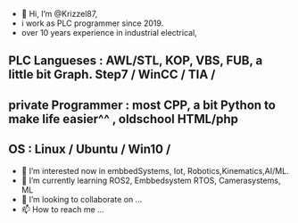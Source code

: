 - 👋 Hi, I’m @Krizzel87, 
- i work as PLC programmer since 2019.
- over 10 years experience in industrial electrical,

## PLC Langueses      : AWL/STL, KOP, VBS, FUB, a little bit Graph. Step7 / WinCC / TIA /  
## private Programmer : most CPP, a bit Python to make life easier^^ , oldschool HTML/php
## OS                 : Linux / Ubuntu / Win10 / 

- 👀 I’m interested now in embbedSystems, Iot, Robotics,Kinematics,AI/ML. 
- 🌱 I’m currently learning ROS2, Embbedsystem RTOS, Camerasystems, ML
- 💞️ I’m looking to collaborate on ...
- 📫 How to reach me ...

<!---
Krizzel87/Krizzel87 is a ✨ special ✨ repository because its `README.md` (this file) appears on your GitHub profile.
You can click the Preview link to take a look at your changes.
--->
